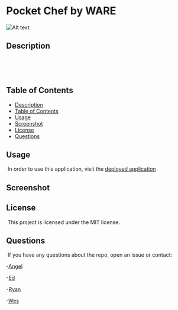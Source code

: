 # Pocket Chef by WARE

![Alt text](https://img.shields.io/badge/License-MIT-brightgreen "MIT")

## Description

​

​

## Table of Contents

- [Description](#description)
- [Table of Contents](#table-of-contents)
- [Usage](#usage)
- [Screenshot](#screenshot)
- [License](#license)
- [Questions](#questions)

## Usage

​
In order to use this application, visit the [deployed application]()
​

## Screenshot

## License

​
This project is licensed under the MIT license.
​

## Questions

​
If you have any questions about the repo, open an issue or contact:

-[Angel](https://github.com/angelpena619)

-[Ed](https://github.com/JEMinick)

-[Ryan](https://github.com/Damaximum)

-[Wes]()
